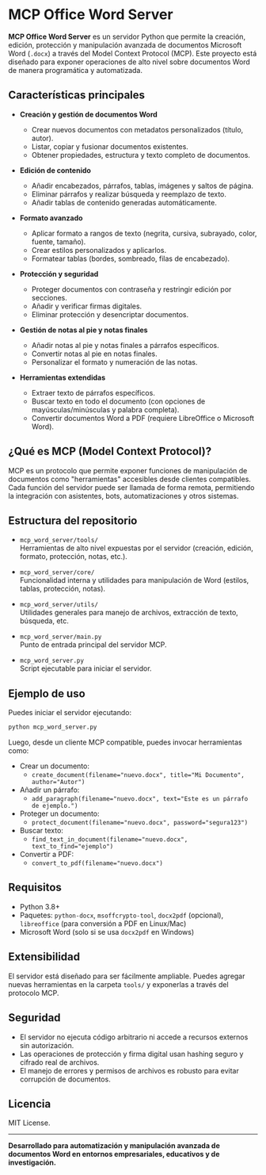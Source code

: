 # MCP Office Word Server

**MCP Office Word Server** es un servidor Python que permite la creación, edición, protección y manipulación avanzada de documentos Microsoft Word (`.docx`) a través del Model Context Protocol (MCP). Este proyecto está diseñado para exponer operaciones de alto nivel sobre documentos Word de manera programática y automatizada.

## Características principales

- **Creación y gestión de documentos Word**
  - Crear nuevos documentos con metadatos personalizados (título, autor).
  - Listar, copiar y fusionar documentos existentes.
  - Obtener propiedades, estructura y texto completo de documentos.

- **Edición de contenido**
  - Añadir encabezados, párrafos, tablas, imágenes y saltos de página.
  - Eliminar párrafos y realizar búsqueda y reemplazo de texto.
  - Añadir tablas de contenido generadas automáticamente.

- **Formato avanzado**
  - Aplicar formato a rangos de texto (negrita, cursiva, subrayado, color, fuente, tamaño).
  - Crear estilos personalizados y aplicarlos.
  - Formatear tablas (bordes, sombreado, filas de encabezado).

- **Protección y seguridad**
  - Proteger documentos con contraseña y restringir edición por secciones.
  - Añadir y verificar firmas digitales.
  - Eliminar protección y desencriptar documentos.

- **Gestión de notas al pie y notas finales**
  - Añadir notas al pie y notas finales a párrafos específicos.
  - Convertir notas al pie en notas finales.
  - Personalizar el formato y numeración de las notas.

- **Herramientas extendidas**
  - Extraer texto de párrafos específicos.
  - Buscar texto en todo el documento (con opciones de mayúsculas/minúsculas y palabra completa).
  - Convertir documentos Word a PDF (requiere LibreOffice o Microsoft Word).

## ¿Qué es MCP (Model Context Protocol)?

MCP es un protocolo que permite exponer funciones de manipulación de documentos como "herramientas" accesibles desde clientes compatibles. Cada función del servidor puede ser llamada de forma remota, permitiendo la integración con asistentes, bots, automatizaciones y otros sistemas.

## Estructura del repositorio

- `mcp_word_server/tools/`  
  Herramientas de alto nivel expuestas por el servidor (creación, edición, formato, protección, notas, etc.).

- `mcp_word_server/core/`  
  Funcionalidad interna y utilidades para manipulación de Word (estilos, tablas, protección, notas).

- `mcp_word_server/utils/`  
  Utilidades generales para manejo de archivos, extracción de texto, búsqueda, etc.

- `mcp_word_server/main.py`  
  Punto de entrada principal del servidor MCP.

- `mcp_word_server.py`  
  Script ejecutable para iniciar el servidor.

## Ejemplo de uso

Puedes iniciar el servidor ejecutando:

```bash
python mcp_word_server.py
```

Luego, desde un cliente MCP compatible, puedes invocar herramientas como:

- Crear un documento:
  - `create_document(filename="nuevo.docx", title="Mi Documento", author="Autor")`
- Añadir un párrafo:
  - `add_paragraph(filename="nuevo.docx", text="Este es un párrafo de ejemplo.")`
- Proteger un documento:
  - `protect_document(filename="nuevo.docx", password="segura123")`
- Buscar texto:
  - `find_text_in_document(filename="nuevo.docx", text_to_find="ejemplo")`
- Convertir a PDF:
  - `convert_to_pdf(filename="nuevo.docx")`

## Requisitos

- Python 3.8+
- Paquetes: `python-docx`, `msoffcrypto-tool`, `docx2pdf` (opcional), `libreoffice` (para conversión a PDF en Linux/Mac)
- Microsoft Word (solo si se usa `docx2pdf` en Windows)

## Extensibilidad

El servidor está diseñado para ser fácilmente ampliable. Puedes agregar nuevas herramientas en la carpeta `tools/` y exponerlas a través del protocolo MCP.

## Seguridad

- El servidor no ejecuta código arbitrario ni accede a recursos externos sin autorización.
- Las operaciones de protección y firma digital usan hashing seguro y cifrado real de archivos.
- El manejo de errores y permisos de archivos es robusto para evitar corrupción de documentos.

## Licencia

MIT License.

---

**Desarrollado para automatización y manipulación avanzada de documentos Word en entornos empresariales, educativos y de investigación.**
